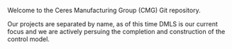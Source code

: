 Welcome to the Ceres Manufacturing Group (CMG) Git repository.

Our projects are separated by name, as of this time DMLS is our current focus and we are actively 
persuing the completion and construction of the control model.


